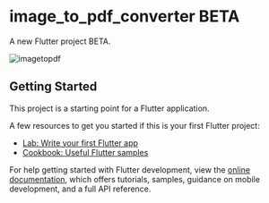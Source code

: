 # image_to_pdf_converter   BETA

A new Flutter project BETA.
 
![imagetopdf](https://github.com/ashwin066/image-to-pdf-converter/assets/93830211/6dc35eb9-9832-4fae-8577-fd7f73351c62)

## Getting Started

This project is a starting point for a Flutter application.

A few resources to get you started if this is your first Flutter project:

- [Lab: Write your first Flutter app](https://docs.flutter.dev/get-started/codelab)
- [Cookbook: Useful Flutter samples](https://docs.flutter.dev/cookbook)

For help getting started with Flutter development, view the
[online documentation](https://docs.flutter.dev/), which offers tutorials,
samples, guidance on mobile development, and a full API reference.
 
